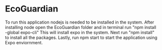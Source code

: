 # EcoGuardian

To run this application nodejs is needed to be installed in the system.
After installing node open the EcoGuardian folder and in terminal run "npm install -global expo-cli" This will install expo in the system.
Next run "npm install" to install all the packages.
Lastly, run npm start to start the application using Expo enviornment.
